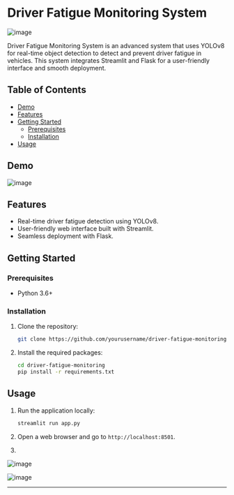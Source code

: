 # Driver Fatigue Monitoring System

![image](https://github.com/MernaAbdallah/Driver-Fatigue-Monitoring-System-/assets/91502893/590406fb-261c-4377-91f0-2ad22db2359e)



Driver Fatigue Monitoring System is an advanced system that uses YOLOv8 for real-time object detection to detect and prevent driver fatigue in vehicles. This system integrates Streamlit and Flask for a user-friendly interface and smooth deployment.

## Table of Contents

- [Demo](#demo)
- [Features](#features)
- [Getting Started](#getting-started)
  - [Prerequisites](#prerequisites)
  - [Installation](#installation)
- [Usage](#usage)

## Demo

![image](https://github.com/MernaAbdallah/Driver-Fatigue-Monitoring-System-/assets/91502893/a14f9881-f59f-4198-84c7-975ac216407d)


## Features

- Real-time driver fatigue detection using YOLOv8.
- User-friendly web interface built with Streamlit.
- Seamless deployment with Flask.

## Getting Started

### Prerequisites

- Python 3.6+


### Installation

1. Clone the repository:
   ```sh
   git clone https://github.com/yourusername/driver-fatigue-monitoring.git
   ```

2. Install the required packages:
   ```sh
   cd driver-fatigue-monitoring
   pip install -r requirements.txt
   ```

## Usage

1. Run the application locally:
   ```sh
   streamlit run app.py
   ```

2. Open a web browser and go to `http://localhost:8501`.

3. 
![image](https://github.com/MernaAbdallah/Driver-Fatigue-Monitoring-System-/assets/91502893/724d2418-2479-4486-89a4-6ae6b45a4a31)

![image](https://github.com/MernaAbdallah/Driver-Fatigue-Monitoring-System-/assets/91502893/589b990a-5085-4ade-b4a9-7c08445f09e8)

---
